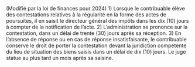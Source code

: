 (Modifié par la loi de finances pour 2024) 1) Lorsque le contribuable élève des contestations relatives à la régularité en la forme des actes de poursuites, il en saisit le directeur général des impôts dans les dix (10) jours à compter de la notification de l’acte.
2) L’administration se prononce sur la contestation, dans un délai de trente (30) jours
après sa réception.
3) En l’absence de réponse ou en cas de réponse insatisfaisante, le contribuable
conserve le droit de porter la contestation devant la juridiction compétente du lieu de situation des biens saisis dans un délai de dix (10) jours.
Le juge statue au plus tard un mois après sa saisine.